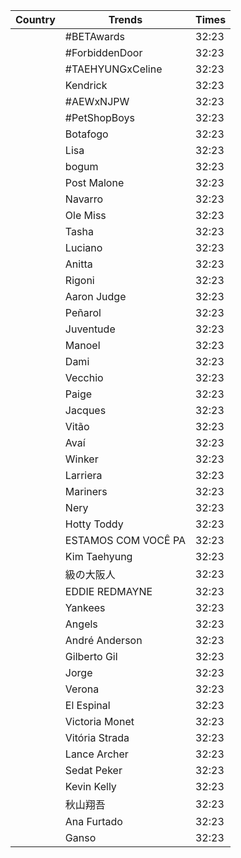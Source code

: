 | Country  |  Trends | Times | 
|---|---|---|
|| #BETAwards | 32:23|
|| #ForbiddenDoor | 32:23|
|| #TAEHYUNGxCeline | 32:23|
|| Kendrick | 32:23|
|| #AEWxNJPW | 32:23|
|| #PetShopBoys | 32:23|
|| Botafogo | 32:23|
|| Lisa | 32:23|
|| bogum | 32:23|
|| Post Malone | 32:23|
|| Navarro | 32:23|
|| Ole Miss | 32:23|
|| Tasha | 32:23|
|| Luciano | 32:23|
|| Anitta | 32:23|
|| Rigoni | 32:23|
|| Aaron Judge | 32:23|
|| Peñarol | 32:23|
|| Juventude | 32:23|
|| Manoel | 32:23|
|| Dami | 32:23|
|| Vecchio | 32:23|
|| Paige | 32:23|
|| Jacques | 32:23|
|| Vitão | 32:23|
|| Avaí | 32:23|
|| Winker | 32:23|
|| Larriera | 32:23|
|| Mariners | 32:23|
|| Nery | 32:23|
|| Hotty Toddy | 32:23|
|| ESTAMOS COM VOCÊ PA | 32:23|
|| Kim Taehyung | 32:23|
|| 級の大阪人 | 32:23|
|| EDDIE REDMAYNE | 32:23|
|| Yankees | 32:23|
|| Angels | 32:23|
|| André Anderson | 32:23|
|| Gilberto Gil | 32:23|
|| Jorge | 32:23|
|| Verona | 32:23|
|| El Espinal | 32:23|
|| Victoria Monet | 32:23|
|| Vitória Strada | 32:23|
|| Lance Archer | 32:23|
|| Sedat Peker | 32:23|
|| Kevin Kelly | 32:23|
|| 秋山翔吾 | 32:23|
|| Ana Furtado | 32:23|
|| Ganso | 32:23|
